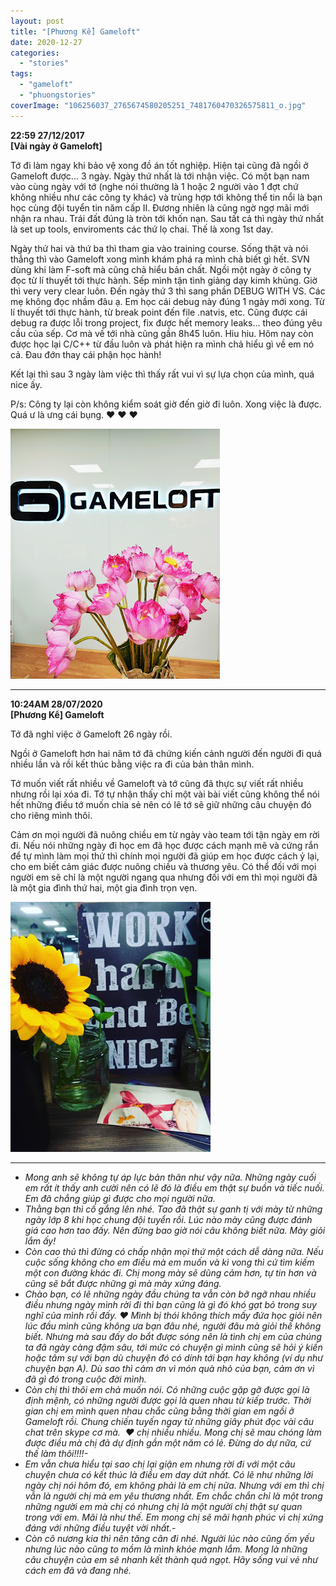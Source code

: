 ```yaml
---
layout: post
title: "[Phương Kể] Gameloft"
date: 2020-12-27
categories: 
  - "stories"
tags: 
  - "gameloft"
  - "phuongstories"
coverImage: "106256037_2765674580205251_7481760470326575811_o.jpg"
---
```


**22:59 27/12/2017  
\[Vài ngày ở Gameloft\]**

Tớ đi làm ngay khi bảo vệ xong đồ án tốt nghiệp. Hiện tại cũng đã ngồi ở Gameloft được... 3 ngày. Ngày thứ nhất là tới nhận việc. Có một bạn nam vào cùng ngày với tớ (nghe nói thường là 1 hoặc 2 người vào 1 đợt chứ không nhiều như các công ty khác) và trùng hợp tới không thể tin nổi là bạn học cùng đội tuyển tin năm cấp II. Đương nhiên là cũng ngờ ngợ mãi mới nhận ra nhau. Trái đất đúng là tròn tới khốn nạn. Sau tất cả thì ngày thứ nhất là set up tools, enviroments các thứ lọ chai. Thế là xong 1st day.

Ngày thứ hai và thứ ba thì tham gia vào training course. Sống thật và nói thẳng thì vào Gameloft xong mình khám phá ra mình chả biết gì hết. SVN dùng khi làm F-soft mà cũng chả hiểu bản chất. Ngồi một ngày ở công ty đọc từ lí thuyết tới thực hành. Sếp mình tận tình giảng dạy kimh khủng. Giờ thì very very clear luôn. Đến ngày thứ 3 thì sang phần DEBUG WITH VS. Các mẹ không đọc nhầm đâu ạ. Em học cái debug này đúng 1 ngày mới xong. Từ lí thuyết tới thực hành, từ break point đến file .natvis, etc. Cũng được cái debug ra được lỗi trong project, fix được hết memory leaks... theo đúng yêu cầu của sếp. Cơ mà về tới nhà cũng gần 8h45 luôn. Hiu hiu. Hôm nay còn được học lại C/C++ từ đầu luôn và phát hiện ra mình chả hiểu gì về em nó cả. Đau đớn thay cái phận học hành!

Kết lại thì sau 3 ngày làm việc thì thấy rất vui vì sự lựa chọn của mình, quá nice ấy. 

P/s: Công ty lại còn không kiểm soát giờ đến giờ đi luôn. Xong việc là được. Quá ư là ưng cái bụng. ❤ ❤ ❤

![](./images/5c1be-106256037_2765674580205251_7481760470326575811_o.jpg)

* * *

**10:24AM 28/07/2020  
\[Phương Kể\] Gameloft**

Tớ đã nghỉ việc ở Gameloft 26 ngày rồi. 

Ngồi ở Gameloft hơn hai năm tớ đã chứng kiến cảnh người đến người đi quá nhiều lần và rồi kết thúc bằng việc ra đi của bản thân mình. 

Tớ muốn viết rất nhiều về Gameloft và tớ cũng đã thực sự viết rất nhiều nhưng rồi lại xóa đi. Tớ tự nhận thấy chỉ một vài bài viết cũng không thể nói hết những điều tớ muốn chia sẻ nên có lẽ tớ sẽ giữ những câu chuyện đó cho riêng mình thôi.

Cảm ơn mọi người đã nuông chiều em từ ngày vào team tới tận ngày em rời đi. Nếu nói những ngày đi học em đã học được cách mạnh mẽ và cứng rắn để tự mình làm mọi thứ thì chính mọi người đã giúp em học được cách ỷ lại, cho em biết cảm giác được nuông chiều và thương yêu. Có thể đối với mọi người em sẽ chỉ là một người ngang qua nhưng đối với em thì mọi người đã là một gia đình thứ hai, một gia đình trọn vẹn. 

![](./images/909e7-81869265_2383516188421094_6060823862591881216_o.jpg)

* * *

- _Mong anh sẽ không tự áp lực bản thân như vậy nữa. Những ngày cuối em rất ít thấy anh cười nên có lẽ đó là điều em thật sự buồn và tiếc nuối. Em đã chẳng giúp gì được cho mọi người nữa._
- _Thằng bạn thì cố gắng lên nhé. Tao đã thật sự ganh tị với mày từ những ngày lớp 8 khi học chung đội tuyển rồi. Lúc nào mày cũng được đánh giá cao hơn tao đấy. Nên đừng bao giờ nói câu không biết nữa. Mày giỏi lắm ấy!_
- _Còn cao thủ thì đừng có chấp nhận mọi thứ một cách dễ dàng nữa. Nếu cuộc sống không cho em điều mà em muốn và kì vong thì cứ tìm kiếm một con đường khác đi. Chị mong mày sẽ dũng cảm hơn, tự tin hơn và cũng sẽ bắt được những gì mà mày xứng đáng._
- _Chào bạn, có lẽ những ngày đầu chúng ta vẫn còn bỡ ngỡ nhau nhiều điều nhưng ngày mình rời đi thì bạn cũng là gì đó khó gạt bỏ trong suy nghĩ của mình rồi đấy. ❤ Mình bị thói không thích mấy đứa học giỏi nên lúc đầu mình cũng không ưa bạn đâu nhé, người đâu mà giỏi thế không biết. Nhưng mà sau đấy do bắt được sóng nên là tình chị em của chúng ta đã ngày càng đậm sâu, tới mức có chuyện gì mình cũng sẽ hỏi ý kiến hoặc tâm sự với bạn dù chuyện đó có dính tới bạn hay không (ví dụ như chuyện bạn A). Dù sao thì cảm ơn vì món quà nhỏ của bạn, cảm ơn vì đã gì đó trong cuộc đời mình._
- _Còn chị thì thôi em chả muốn nói. Có những cuộc gặp gỡ được gọi là định mệnh, có những người được gọi là quen nhau từ kiếp trước. Thời gian chị em mình quen nhau chắc cũng bằng thời gian em ngồi ở Gameloft rồi. Chung chiến tuyến ngay từ những giây phút đọc vài câu chat trên skype cơ mà.  ❤ chị nhiều nhiều. Mong chị sẽ mau chóng làm được điều mà chị đã dự định gần một năm có lẻ. Đừng do dự nữa, cứ thế làm thôi!!!!-_
- _Em vẫn chưa hiểu tại sao chị lại giận em nhưng rời đi với một câu chuyện chưa có kết thúc là điều em day dứt nhất. Có lẽ như những lời ngày chị nói hôm đó, em không phải là em chị nữa. Nhưng với em thì chị vẫn là người chị mà em yêu thương nhất. Em chắc chắn chỉ là một trong những người em mà chị có nhưng chị là một người chị thật sự quan trong với em. Mãi là như thế. Em mong chị sẽ mãi hạnh phúc vì chị xứng đáng với những điều tuyệt vời nhất.-_
- _Còn cô nương kia thì nên tăng cân đi nhé. Người lúc nào cũng ốm yếu nhưng lúc nào cũng to mồm là mình khỏe mạnh lắm. Mong là những câu chuyện của em sẽ nhanh kết thành quả ngọt. Hãy sống vui vẻ như cách em đã và đang nhé._
